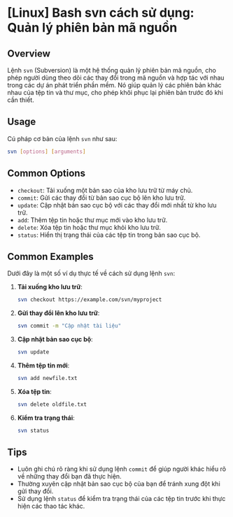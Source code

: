 # [Linux] Bash svn cách sử dụng: Quản lý phiên bản mã nguồn

## Overview
Lệnh `svn` (Subversion) là một hệ thống quản lý phiên bản mã nguồn, cho phép người dùng theo dõi các thay đổi trong mã nguồn và hợp tác với nhau trong các dự án phát triển phần mềm. Nó giúp quản lý các phiên bản khác nhau của tệp tin và thư mục, cho phép khôi phục lại phiên bản trước đó khi cần thiết.

## Usage
Cú pháp cơ bản của lệnh `svn` như sau:

```bash
svn [options] [arguments]
```

## Common Options
- `checkout`: Tải xuống một bản sao của kho lưu trữ từ máy chủ.
- `commit`: Gửi các thay đổi từ bản sao cục bộ lên kho lưu trữ.
- `update`: Cập nhật bản sao cục bộ với các thay đổi mới nhất từ kho lưu trữ.
- `add`: Thêm tệp tin hoặc thư mục mới vào kho lưu trữ.
- `delete`: Xóa tệp tin hoặc thư mục khỏi kho lưu trữ.
- `status`: Hiển thị trạng thái của các tệp tin trong bản sao cục bộ.

## Common Examples
Dưới đây là một số ví dụ thực tế về cách sử dụng lệnh `svn`:

1. **Tải xuống kho lưu trữ**:
   ```bash
   svn checkout https://example.com/svn/myproject
   ```

2. **Gửi thay đổi lên kho lưu trữ**:
   ```bash
   svn commit -m "Cập nhật tài liệu"
   ```

3. **Cập nhật bản sao cục bộ**:
   ```bash
   svn update
   ```

4. **Thêm tệp tin mới**:
   ```bash
   svn add newfile.txt
   ```

5. **Xóa tệp tin**:
   ```bash
   svn delete oldfile.txt
   ```

6. **Kiểm tra trạng thái**:
   ```bash
   svn status
   ```

## Tips
- Luôn ghi chú rõ ràng khi sử dụng lệnh `commit` để giúp người khác hiểu rõ về những thay đổi bạn đã thực hiện.
- Thường xuyên cập nhật bản sao cục bộ của bạn để tránh xung đột khi gửi thay đổi.
- Sử dụng lệnh `status` để kiểm tra trạng thái của các tệp tin trước khi thực hiện các thao tác khác.